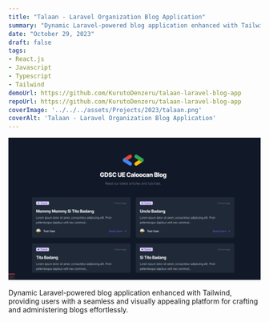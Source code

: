 ```yaml
---
title: "Talaan - Laravel Organization Blog Application"
summary: "Dynamic Laravel-powered blog application enhanced with Tailwind, providing users with a seamless and visually appealing platform for crafting and administering blogs effortlessly."
date: "October 29, 2023"
draft: false
tags:
- React.js
- Javascript
- Typescript
- Tailwind
demoUrl: https://github.com/KurutoDenzeru/talaan-laravel-blog-app
repoUrl: https://github.com/KurutoDenzeru/talaan-laravel-blog-app
coverImage: '../../../assets/Projects/2023/talaan.png'
coverAlt: 'Talaan - Laravel Organization Blog Application'
---
```


![coverImage](../../../assets/Projects/2023/talaan.png)

Dynamic Laravel-powered blog application enhanced with Tailwind, providing users with a seamless and visually appealing platform for crafting and administering blogs effortlessly.
